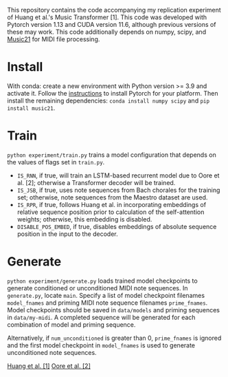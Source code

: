 This repository contains the code accompanying my replication experiment of Huang et al.'s Music Transformer [1]. This code was developed with Pytorch version 1.13 and CUDA version 11.6, although previous versions of these may work. This code additionally depends on numpy, scipy, and [Music21](http://web.mit.edu/music21/) for MIDI file processing.

# Install

With conda: create a new environment with Python version >= 3.9 and activate it. Follow the [instructions](https://pytorch.org/) to install Pytorch for your platform. Then install the remaining dependencies: `conda install numpy scipy` and `pip install music21`.

# Train

`python experiment/train.py` trains a model configuration that depends on the values of flags set in `train.py`.
* `IS_RNN`, if true, will train an LSTM-based recurrent model due to Oore et al. [2]; otherwise a Transformer decoder will be trained.
* `IS_JSB`, if true, uses note sequences from Bach chorales for the training set; otherwise, note sequences from the Maestro dataset are used.
* `IS_RPR`, if true, follows Huang et al. in incorporating embeddings of relative sequence position prior to calculation of the self-attention weights; otherwise, this embedding is disabled.
* `DISABLE_POS_EMBED`, if true, disables embeddings of absolute sequence position in the input to the decoder.

# Generate

`python experiment/generate.py` loads trained model checkpoints to generate conditioned or unconditioned MIDI note sequences. In `generate.py`, locate `main`. Specify a list of model checkpoint filenames `model_fnames` and priming MIDI note sequence filenames `prime_fnames`. Model checkpoints should be saved in `data/models` and priming sequences in `data/my-midi`. A completed sequence will be generated for each combination of model and priming sequence.

Alternatively, if `num_unconditioned` is greater than 0, `prime_fnames` is ignored and the first model checkpoint in `model_fnames` is used to generate unconditioned note sequences. 

[Huang et al. [1]](https://arxiv.org/abs/1809.04281)
[Oore et al. [2]](https://link.springer.com/article/10.1007/s00521-018-3758-9)